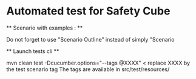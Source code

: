 # Automated test for Safety Cube

** Scenario with examples : **

Do not forget to use "Scenario Outline" instead of simply "Scenario

** Launch tests cli **

mvn clean test -Dcucumber.options="--tags @XXXX" < replace XXXX by the test scenario tag
The tags are available in src/test/resources/